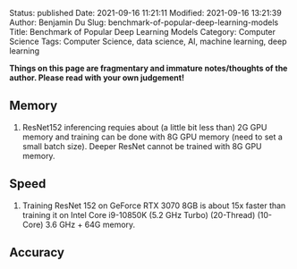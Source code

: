 Status: published
Date: 2021-09-16 11:21:11
Modified: 2021-09-16 13:21:39
Author: Benjamin Du
Slug: benchmark-of-popular-deep-learning-models
Title: Benchmark of Popular Deep Learning Models
Category: Computer Science
Tags: Computer Science, data science, AI, machine learning, deep learning

**Things on this page are fragmentary and immature notes/thoughts of the author. Please read with your own judgement!**

## Memory 

1. ResNet152 inferencing requies about (a little bit less than) 2G GPU memory
    and training can be done with 8G GPU memory (need to set a small batch size).
    Deeper ResNet cannot be trained with 8G GPU memory.

## Speed

1. Training ResNet 152 on GeForce RTX 3070 8GB is about 15x faster 
    than training it on Intel Core i9-10850K (5.2 GHz Turbo) (20-Thread) (10-Core) 3.6 GHz + 64G memory.

## Accuracy
